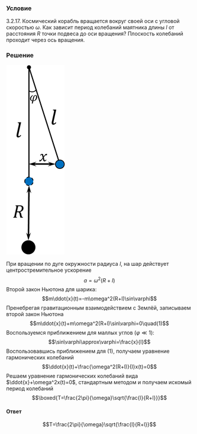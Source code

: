 ###  Условие 

$3.2.17.$ Космический корабль вращается вокруг своей оси с угловой скоростью $\omega .$ Как зависит период колебаний маятника длины $l$ от расстояния $R$ точки подвеса до оси вращения? Плоскость колебаний проходит через ось вращения. 

### Решение

![ Маятник отклонился на малое расстояние $x$ |158x511, 11%](../../img/3.2.17/3.2.17_1.png)

При вращении по дуге окружности радиуса $l$, на шар действует центростремительное ускорение $$a = \omega^2(R+l)$$ Второй закон Ньютона для шарика: $$m\ddot{x}(t)=-m\omega^2(R+l)\sin\varphi$$ Пренебрегая гравитационным взаимодействием с Землёй, записываем второй закон Ньютона $$m\ddot{x}(t)+m\omega^2(R+l)\sin\varphi=0\quad(1)$$ Воспользуемся приближением для маллых углов $(\varphi \ll 1)$: $$\sin\varphi\approx\varphi=\frac{x}{l}$$ Воспользовавшись приближением для $(1)$, получаем уравнение гармонических колебаний $$\ddot{x}(t)+\frac{\omega^2(R+l)}{l}x(t)=0$$ Решаем уравнение гармонических колебаний вида $\ddot{x}+\omega^2x(t)=0$, стандартным методом и получаем искомый период колебаний $$\boxed{T=\frac{2\pi}{\omega}\sqrt{\frac{l}{R+l}}}$$ 

#### Ответ

$$T=\frac{2\pi}{\omega}\sqrt{\frac{l}{R+l}}$$ 
